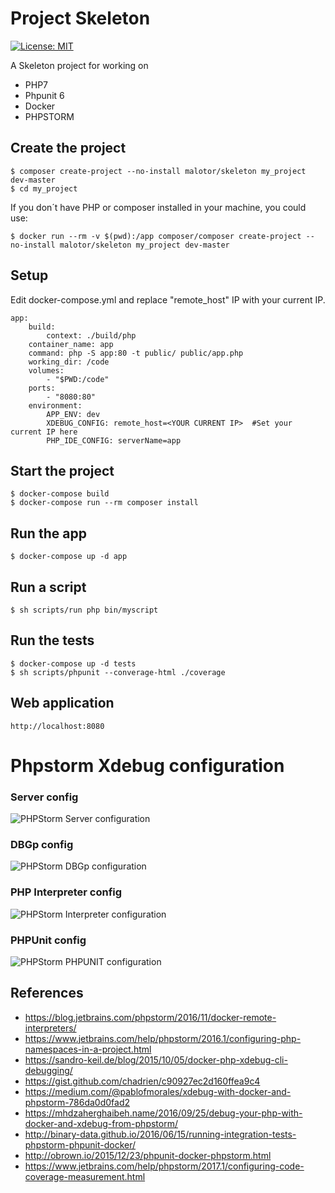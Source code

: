 # Project Skeleton

[![License: MIT](https://img.shields.io/badge/License-MIT-blue.svg)](https://opensource.org/licenses/MIT)

A Skeleton project for working on

- PHP7
- Phpunit 6
- Docker
- PHPSTORM


## Create the project

    $ composer create-project --no-install malotor/skeleton my_project dev-master
    $ cd my_project

If you don´t have PHP or composer installed in your machine, you could use:

    $ docker run --rm -v $(pwd):/app composer/composer create-project --no-install malotor/skeleton my_project dev-master
    
## Setup

Edit docker-compose.yml and replace "remote_host" IP with your current IP.

    app:
        build:
            context: ./build/php
        container_name: app
        command: php -S app:80 -t public/ public/app.php
        working_dir: /code
        volumes:
            - "$PWD:/code"
        ports:
            - "8080:80"
        environment:
            APP_ENV: dev
            XDEBUG_CONFIG: remote_host=<YOUR CURRENT IP>  #Set your current IP here
            PHP_IDE_CONFIG: serverName=app

## Start the project

    $ docker-compose build
    $ docker-compose run --rm composer install
    
## Run the app
    
    $ docker-compose up -d app
    
## Run a script
    
    $ sh scripts/run php bin/myscript
    
## Run the tests

    $ docker-compose up -d tests
    $ sh scripts/phpunit --converage-html ./coverage

    
## Web application

    http://localhost:8080

# Phpstorm Xdebug configuration

### Server config

![PHPStorm Server configuration](./docs/server_config.png)

### DBGp config

![PHPStorm DBGp configuration](./docs/DBGP_config.png)

### PHP Interpreter config
![PHPStorm Interpreter configuration](./docs/interpreter_config.png)

### PHPUnit config
![PHPStorm PHPUNIT configuration](./docs/phpunit_config.png)
 
 
## References

- https://blog.jetbrains.com/phpstorm/2016/11/docker-remote-interpreters/
- https://www.jetbrains.com/help/phpstorm/2016.1/configuring-php-namespaces-in-a-project.html
- https://sandro-keil.de/blog/2015/10/05/docker-php-xdebug-cli-debugging/
- https://gist.github.com/chadrien/c90927ec2d160ffea9c4
- https://medium.com/@pablofmorales/xdebug-with-docker-and-phpstorm-786da0d0fad2
- https://mhdzaherghaibeh.name/2016/09/25/debug-your-php-with-docker-and-xdebug-from-phpstorm/
- http://binary-data.github.io/2016/06/15/running-integration-tests-phpstorm-phpunit-docker/
- http://obrown.io/2015/12/23/phpunit-docker-phpstorm.html
- https://www.jetbrains.com/help/phpstorm/2017.1/configuring-code-coverage-measurement.html

